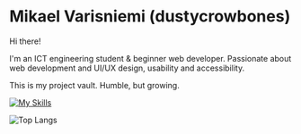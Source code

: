 # Mikael Varisniemi (dustycrowbones)

Hi there!

I'm an ICT engineering student & beginner web developer.
Passionate about web development and UI/UX design, usability and accessibility.

This is my project vault. Humble, but growing.

[![My Skills](https://skillicons.dev/icons?i=js,html,css,react,sqlite,wordpress,figma)](https://skillicons.dev)

![Top Langs](https://github-readme-stats.vercel.app/api/top-langs/?username=dustycrowbones&layout=compact&theme=cobalt)
<!--
**dustycrowbones/dustycrowbones** is a ✨ _special_ ✨ repository because its `README.md` (this file) appears on your GitHub profile.

Here are some ideas to get you started:

- 🔭 I’m currently working on ...
- 🌱 I’m currently learning ...
- 👯 I’m looking to collaborate on ...
- 🤔 I’m looking for help with ...
- 💬 Ask me about ...
- 📫 How to reach me: ...
- 😄 Pronouns: ...
- ⚡ Fun fact: ...
-->
